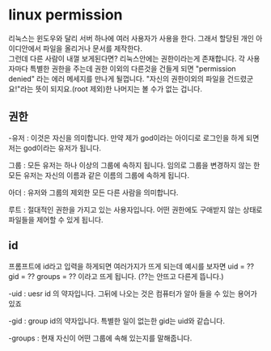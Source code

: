 linux permission
=================
리눅스는 윈도우와 달리 서버 하나에 여러 사용자가 사용을 한다. 그래서 할당된 개인 아이디안에서 파일을 올리거나 문서를 제작한다.  
그런데 다른 사람이 내껄 보게된다면? 리눅스안에는  권한이라는게 존재합니다. 각 사용자마다 특별한 권한을 주는데 권한 이외의 다른것을 건들게 되면 "permission denied" 라는 에러 메세지를 만나게 될껍니다. "자신의 권한이외의 파일을 건드렸군요!"라는 뜻이 되지요.(root 제외)한 나머지는 볼 수가 없는 겁니다.  

권한
---

-유저 : 이것은 자신을 의미합니다. 만약 제가 god이라는 아이디로 로그인을 하게 되면 저는 god이라는 유저가 됩니다.  
  
그룹 : 모든 유저는 하나 이상의 그룹에 속하지 됩니다. 임의로 그룹을 변경하지 않는 한 모든 유저는 자신의 이름과 같은 이름의 그룹에 속하게 됩니다.  
  
아더 : 유저와 그룹의 제외한 모든 다른 사람을 의미합니다.  
  
루트 : 절대적인 권한을 가지고 있는 사용자입니다. 어떤 권한에도 구애받지 않는 상태로 파일들을 제어할 수 있게 됩니다.  
  
id
---

프롬프트에 id라고 입력을 하게되면 여러가지가 뜨게 되는데 예시를 보자면
uid = ?? gid = ?? groups = ?? 이라고 뜨게 됩니다. (??는 안뜨고 다른게 뜹니다.)
  
-uid : uesr id 의 약자입니다. 그뒤에 나오는 것은 컴퓨터가 알아 들을 수 있는 용어가 있죠  
  
-gid : group id의 약자입니다. 특별한 일이 없는한 gid는 uid와 같습니다.  
  
-groups : 현재 자신이 어떤 그룹에 속해 있는지를 말해줍니다.  
